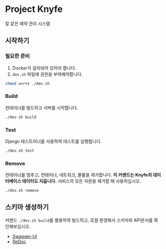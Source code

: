 # Project Knyfe
칼 같은 예약 관리 시스템

## 시작하기
### 필요한 준비
1. Docker가 설치되어 있어야 합니다.
2. `dev.sh` 파일에 권한을 부여해야합니다.
```sh
chmod u+r+x ./dev.sh
```

### Build
컨테이너를 빌드하고 서버를 시작합니다.
```sh
./dev.sh build
```

### Test
Django 테스트러너를 사용하여 테스트를 실행합니다.
```sh
./dev.sh test
```

### Remove
컨테이너를 멈추고, 컨테이너, 네트워크, 볼륨을 제거합니다. **이 커맨드는 Knyfe의 데이터베이스 테이터도 지웁니다.** 서비스의 모든 자원을 제거할 때 사용하십시오.
```sh
./dev.sh remove
```


## 스키마 생성하기
커맨드 `./dev.sh build`를 활용하여 빌드하고, 로컬 환경해서 스키마와 API문서를 확인해보십시오.
* [Swagger-UI](http://localhost:8000/schema/redoc)
* [ReDoc](http://localhost:8000/schema/swagger-ui)
